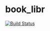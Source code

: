# book_libr

[![Build Status](https://travis-ci.org/sviatoslavRSV/task_for_hm.svg?branch=master)](https://travis-ci.org/sviatoslavRSV/task_for_hm)

